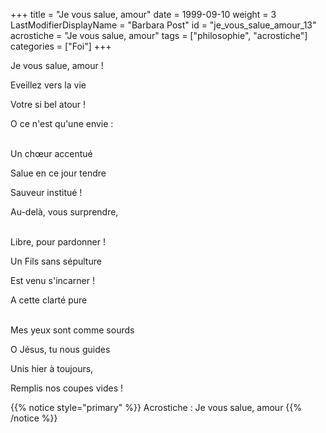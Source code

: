 +++
title = "Je vous salue, amour"
date = 1999-09-10
weight = 3
LastModifierDisplayName = "Barbara Post"
id = "je_vous_salue_amour_13"
acrostiche = "Je vous salue, amour"
tags = ["philosophie", "acrostiche"]
categories = ["Foi"]
+++

Je vous salue, amour !

Eveillez vers la vie

Votre si bel atour !

O ce n'est qu'une envie :

 \
Un chœur accentué

Salue en ce jour tendre

Sauveur institué !

Au-delà, vous surprendre,

 \
Libre, pour pardonner !

Un Fils sans sépulture

Est venu s'incarner !

A cette clarté pure

 \
Mes yeux sont comme sourds

O Jésus, tu nous guides

Unis hier à toujours,

Remplis nos coupes vides !

{{% notice style="primary" %}}
Acrostiche : Je vous salue, amour
{{% /notice %}}

